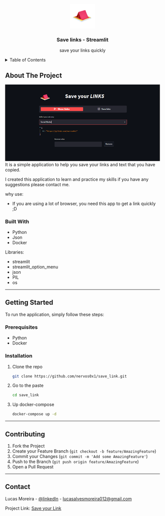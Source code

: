 

<!-- Header -->
<div align="center">
  <a href="">
    <img src="src/tent_camp_icon_177133.png" alt="Logo" width="80" height="80">
  </a>
  <h3 align="center">Save links - Streamlit</h3>
  <p align="center">
    save your links quickly 
    <br />
  </p>
</div>

<!-- TABLE -->
<details>
  <summary>Table of Contents</summary>
  <ol>
    <li>
      <a href="#about-the-project">About The Project</a>
      <ul>
        <li><a href="#built-with">Built With</a></li>
      </ul>
    </li>
    <li>
      <a href="#getting-started">Getting Started</a>
      <ul>
        <li><a href="#prerequisites">Prerequisites</a></li>
        <li><a href="#installation">Installation</a></li>
      </ul>
    </li>
    <li><a href="#contributing">Contributing</a></li>
    <li><a href="#contact">Contact</a></li>
  </ol>
</details>



<!-- ABOUT -->
## About The Project
<img src="src/screen.png">
It is a simple application to help you save your links and text that you have copied.

I created this application to learn and practice my skills if you have any suggestions please contact me.

why use:
* If you are using a lot of browser, you need this app to get a link quickly ;D


<!-- Built -->
### Built With
* Python
* Json
* Docker

Libraries:
- streamlit
- streamlit_option_menu
- json
- PIL
- os


<hr/>

<!-- GETTING STARTED -->
## Getting Started
To run the application, simply follow these steps:

### Prerequisites
- Python 
- Docker 

### Installation
1. Clone the repo
   ```sh
   git clone https://github.com/nervos0x1/save_link.git
   ```
2. Go to the paste
    ```sh
    cd save_link
    ```
3. Up docker-compose
    ```sh
    docker-compose up -d
    ```

<hr/>

<!-- CONTRIBUTING -->
## Contributing


1. Fork the Project
2. Create your Feature Branch (`git checkout -b feature/AmazingFeature`)
3. Commit your Changes (`git commit -m 'Add some AmazingFeature'`)
4. Push to the Branch (`git push origin feature/AmazingFeature`)
5. Open a Pull Request

<hr/>


<!-- CONTACT -->
## Contact

Lucas Moreira - [@linkedIn](https://www.linkedin.com/in/lcsmoreira/) - lucasalvesmoreira012@gmail.com

Project Link: [Save your Link](https://github.com/nervos0x1/save_link)


